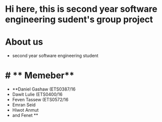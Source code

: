 # Hi here, this is second year software engineering sudent's group project

# About us
+ second year software engineering student
# # ** Memeber**
+ **Daniel Gashaw (ETS0387/16
+  Dawit Lulie (ETS0400/16
+  Feven Tassew (ETS0572/16
+   Emran Seid
+  Hiwot Anmut
+   and Fenet
**
